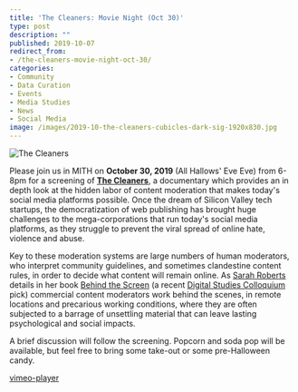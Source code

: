 ```yaml
---
title: 'The Cleaners: Movie Night (Oct 30)'
type: post
description: ""
published: 2019-10-07
redirect_from: 
- /the-cleaners-movie-night-oct-30/
categories:
- Community
- Data Curation
- Events
- Media Studies
- News
- Social Media
image: /images/2019-10-the-cleaners-cubicles-dark-sig-1920x830.jpg
---
```

![The Cleaners](/images/2019-10-the-cleaners-cubicles-dark-sig-1920x830.jpg)

Please join us in MITH on **October 30, 2019** (All Hallows' Eve Eve) from 6-8pm for a screening of **[The Cleaners](https://gebrueder-beetz.de/en/productions/the-cleaners)**, a documentary which provides an in depth look at the hidden labor of content moderation that makes today's social media platforms possible. Once the dream of Silicon Valley tech startups, the democratization of web publishing has brought huge challenges to the mega-corporations that run today's social media platforms, as they struggle to prevent the viral spread of online hate, violence and abuse.

Key to these moderation systems are large numbers of human moderators, who interpret community guidelines, and sometimes clandestine content rules, in order to decide what content will remain online. As [Sarah Roberts](https://twitter.com/ubiquity75) details in her book [Behind the Screen](https://yalebooks.yale.edu/book/9780300235883/behind-screen) (a recent [Digital Studies Colloquium](https://dsah.umd.edu/) pick) commercial content moderators work behind the scenes, in remote locations and precarious working conditions, where they are often subjected to a barrage of unsettling material that can leave lasting psychological and social impacts.

A brief discussion will follow the screening. Popcorn and soda pop will be available, but feel free to bring some take-out or some pre-Halloween candy.

[vimeo-player](https://player.vimeo.com/video/260422134)
